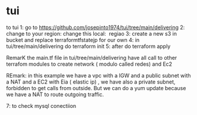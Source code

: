 # tui
to tui
1: go to https://github.com/josepinto1974/tui/tree/main/delivering
2: change to your region: change this local:  regiao
3: create a new s3 in bucket and replace terraformtfstatejp for our own
4: in tui/tree/main/delivering do terraform init 
5: after  do terraform apply

RemarK the main.tf file in tui/tree/main/delivering have all call to other terrafom modules to create network ( modulo called redes) and Ec2

REmark: in this example we have a vpc with a IGW and a public subnet with a NAT and a EC2 with Eia ( elastic ip) , we have also a private subnet,  forbidden to get calls from outside. But we can do a yum update because we have a NAT to route outgoing traffic.

7: to check mysql conectiion 
